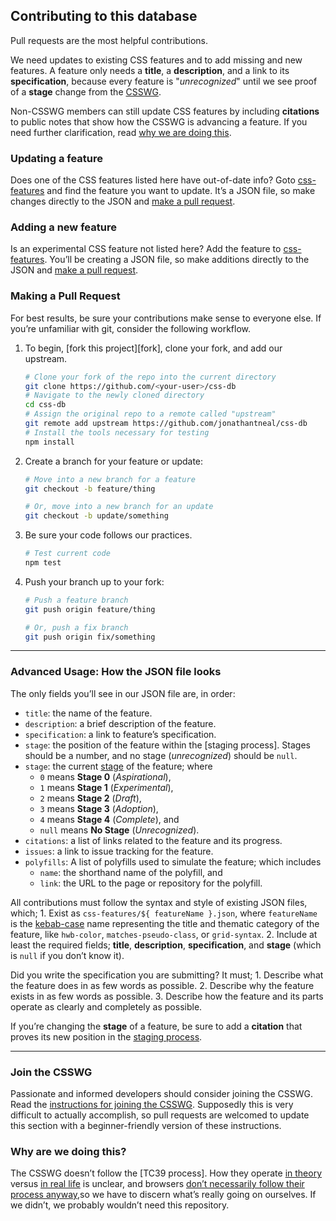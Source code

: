 ## Contributing to this database

Pull requests are the most helpful contributions.

We need updates to existing CSS features and to add missing and new features.
A feature only needs a **title**, a **description**, and a link to its
**specification**, because every feature is "*unrecognized*" until we see proof
of a **stage** change from the [CSSWG](#join-the-csswg).

Non-CSSWG members can still update CSS features by including **citations** to
public notes that show how the CSSWG is advancing a feature. If you need
further clarification, read [why we are doing this](#why-are-we-doing-this).

### Updating a feature

Does one of the CSS features listed here have out-of-date info? Goto
[css-features](css-features) and find the feature you want to update. It’s a
JSON file, so make changes directly to the JSON and
[make a pull request](#making-a-pull-request).

### Adding a new feature

Is an experimental CSS feature not listed here? Add the feature to
[css-features](css-features). You’ll be creating a JSON file, so make additions
directly to the JSON and [make a pull request](#making-a-pull-request).

### Making a Pull Request

For best results, be sure your contributions make sense to everyone else. If
you’re unfamiliar with git, consider the following workflow.

1. To begin, [fork this project][fork], clone your fork, and add our upstream.
    ```bash
    # Clone your fork of the repo into the current directory
    git clone https://github.com/<your-user>/css-db
    # Navigate to the newly cloned directory
    cd css-db
    # Assign the original repo to a remote called "upstream"
    git remote add upstream https://github.com/jonathantneal/css-db
    # Install the tools necessary for testing
    npm install
    ```

2. Create a branch for your feature or update:
    ```bash
    # Move into a new branch for a feature
    git checkout -b feature/thing
    ```
    ```bash
    # Or, move into a new branch for an update
    git checkout -b update/something
    ```

3. Be sure your code follows our practices.
    ```bash
    # Test current code
    npm test
    ```

4. Push your branch up to your fork:
    ```bash
    # Push a feature branch
    git push origin feature/thing
    ```
    ```bash
    # Or, push a fix branch
    git push origin fix/something
    ```

---

### Advanced Usage: How the JSON file looks

The only fields you’ll see in our JSON file are, in order:

- `title`: the name of the feature.
- `description`: a brief description of the feature.
- `specification`: a link to feature’s specification.
- `stage`: the position of the feature within the [staging process]. Stages
   should be a number, and no stage (*unrecognized*) should be `null`.
- `stage`: the current [stage](README.md#staging-process) of the feature; where
    + `0` means **Stage 0** (*Aspirational*),
    + `1` means **Stage 1** (*Experimental*),
    + `2` means **Stage 2** (*Draft*),
    + `3` means **Stage 3** (*Adoption*),
    + `4` means **Stage 4** (*Complete*), and
    + `null` means **No Stage** (*Unrecognized*).
- `citations`: a list of links related to the feature and its progress.
- `issues`: a link to issue tracking for the feature.
- `polyfills`: A list of polyfills used to simulate the feature; which includes
    + `name`: the shorthand name of the polyfill, and
    + `link`: the URL to the page or repository for the polyfill.

All contributions must follow the syntax and style of existing JSON files,
which;
    1. Exist as `css-features/${ featureName }.json`, where `featureName` is
       the [kebab-case](http://wiki.c2.com/?KebabCase) name representing the
       title and thematic category of the feature, like `hwb-color`,
       `matches-pseudo-class`, or `grid-syntax`.
    2. Include at least the required fields; **title**, **description**,
       **specification**, and **stage** (which is `null` if you don’t know it).

Did you write the specification you are submitting? It must;
    1. Describe what the feature does in as few words as possible.
    2. Describe why the feature exists in as few words as possible.
    3. Describe how the feature and its parts operate as clearly and completely
       as possible.

If you’re changing the **stage** of a feature, be sure to add a **citation**
that proves its new position in the
[staging process](README.md#staging-process).

---

### Join the CSSWG

Passionate and informed developers should consider joining the CSSWG. Read the
[instructions for joining the CSSWG](https://www.w3.org/2004/01/pp-impl/32061/instructions).
Supposedly this is very difficult to actually accomplish, so pull requests are
welcomed to update this section with a beginner-friendly version of these
instructions.

### Why are we doing this?

The CSSWG doesn’t follow the [TC39 process]. How they operate [in theory](https://www.w3.org/Style/CSS/specs.en.html) versus [in real life](http://fantasai.inkedblade.net/weblog/2011/inside-csswg/) is unclear, and
browsers [don’t necessarily follow their process anyway](https://www.chromestatus.com/feature/5753701012602880),so we have to discern what’s really going on ourselves. If we didn’t, we
probably wouldn’t need this repository.
